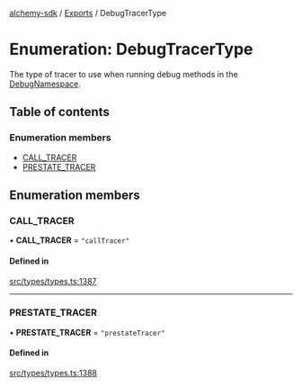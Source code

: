 [alchemy-sdk](../README.md) / [Exports](../modules.md) / DebugTracerType

# Enumeration: DebugTracerType

The type of tracer to use when running debug methods in the
[DebugNamespace](../classes/DebugNamespace.md).

## Table of contents

### Enumeration members

- [CALL\_TRACER](DebugTracerType.md#call_tracer)
- [PRESTATE\_TRACER](DebugTracerType.md#prestate_tracer)

## Enumeration members

### CALL\_TRACER

• **CALL\_TRACER** = `"callTracer"`

#### Defined in

[src/types/types.ts:1387](https://github.com/alchemyplatform/alchemy-sdk-js/blob/c4bab3e/src/types/types.ts#L1387)

___

### PRESTATE\_TRACER

• **PRESTATE\_TRACER** = `"prestateTracer"`

#### Defined in

[src/types/types.ts:1388](https://github.com/alchemyplatform/alchemy-sdk-js/blob/c4bab3e/src/types/types.ts#L1388)
